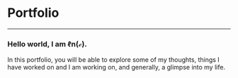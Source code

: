 # Portfolio
***
### Hello world, I am ℓn(ℯ).

In this portfolio, you will be able to explore some of my thoughts, things I have worked on and I am working on, and generally, a glimpse into my life.
